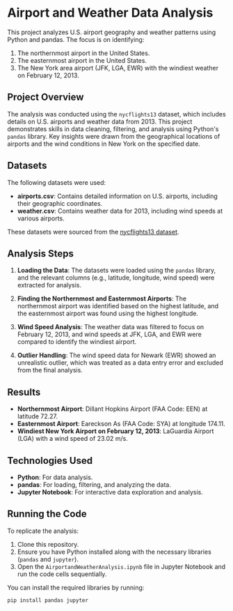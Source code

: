 # Airport and Weather Data Analysis

This project analyzes U.S. airport geography and weather patterns using Python and pandas. The focus is on identifying:
1. The northernmost airport in the United States.
2. The easternmost airport in the United States.
3. The New York area airport (JFK, LGA, EWR) with the windiest weather on February 12, 2013.

## Project Overview

The analysis was conducted using the `nycflights13` dataset, which includes details on U.S. airports and weather data from 2013. This project demonstrates skills in data cleaning, filtering, and analysis using Python's `pandas` library. Key insights were drawn from the geographical locations of airports and the wind conditions in New York on the specified date.

## Datasets

The following datasets were used:
- **airports.csv**: Contains detailed information on U.S. airports, including their geographic coordinates.
- **weather.csv**: Contains weather data for 2013, including wind speeds at various airports.

These datasets were sourced from the [nycflights13 dataset](https://github.com/tidyverse/nycflights13/tree/main/data-raw).

## Analysis Steps

1. **Loading the Data**:
   The datasets were loaded using the `pandas` library, and the relevant columns (e.g., latitude, longitude, wind speed) were extracted for analysis.

2. **Finding the Northernmost and Easternmost Airports**:
   The northernmost airport was identified based on the highest latitude, and the easternmost airport was found using the highest longitude.

3. **Wind Speed Analysis**:
   The weather data was filtered to focus on February 12, 2013, and wind speeds at JFK, LGA, and EWR were compared to identify the windiest airport.

4. **Outlier Handling**:
   The wind speed data for Newark (EWR) showed an unrealistic outlier, which was treated as a data entry error and excluded from the final analysis.

## Results

- **Northernmost Airport**: Dillant Hopkins Airport (FAA Code: EEN) at latitude 72.27.
- **Easternmost Airport**: Eareckson As (FAA Code: SYA) at longitude 174.11.
- **Windiest New York Airport on February 12, 2013**: LaGuardia Airport (LGA) with a wind speed of 23.02 m/s.

## Technologies Used

- **Python**: For data analysis.
- **pandas**: For loading, filtering, and analyzing the data.
- **Jupyter Notebook**: For interactive data exploration and analysis.

## Running the Code

To replicate the analysis:
1. Clone this repository.
2. Ensure you have Python installed along with the necessary libraries (`pandas` and `jupyter`).
3. Open the `AirportandWeatherAnalysis.ipynb` file in Jupyter Notebook and run the code cells sequentially.

You can install the required libraries by running:
```bash
pip install pandas jupyter
